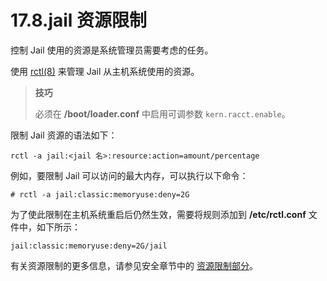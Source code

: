 # 17.8.jail 资源限制

控制 Jail 使用的资源是系统管理员需要考虑的任务。

使用 [rctl(8)](https://man.freebsd.org/cgi/man.cgi?query=rctl&sektion=8&format=html) 来管理 Jail 从主机系统使用的资源。

>**技巧**
>
>必须在 **/boot/loader.conf** 中启用可调参数 `kern.racct.enable`。 

限制 Jail 资源的语法如下：

```
rctl -a jail:<jail 名>:resource:action=amount/percentage
```

例如，要限制 Jail 可以访问的最大内存，可以执行以下命令：

```
# rctl -a jail:classic:memoryuse:deny=2G
```

为了使此限制在主机系统重启后仍然生效，需要将规则添加到 **/etc/rctl.conf** 文件中，如下所示：

```
jail:classic:memoryuse:deny=2G/jail
```

有关资源限制的更多信息，请参见安全章节中的 [资源限制部分](https://docs.freebsd.org/en/books/handbook/security/#security-resourcelimits)。
